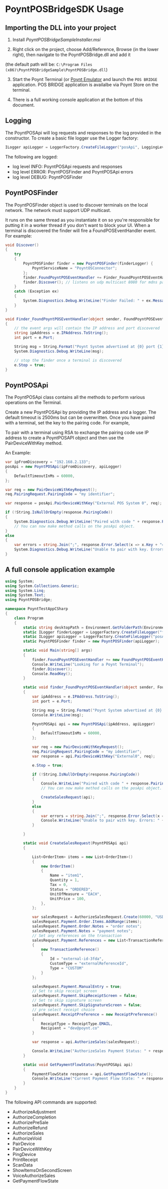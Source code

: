 # PoyntPOSBridgeSDK Usage

## Importing the DLL into your project

1. Install *PoyntPOSBridgeSampleInstaller.msi* 

2. Right click on the project, choose Add/Reference, Browse (in the lower right), then navigate to the PoyntPOSBridge.dll and add it 

(the default path will be: `C:\Program Files (x86)\PoyntPOSBridgeSample\PoyntPOSBridge.dll`)

3. Start the Poynt Terminal (or [Poynt Emulator](https://poynt.github.io/developer/tut/setup-poyntos.html) and launch the `POS BRIDGE` application. POS BRIDGE application is availalbe via Poynt Store on the terminal.

3. There is a full working console application at the bottom of this document.


## Logging

The PoyntPOSApi will log requests and responses to the log provided in the constructor. To create a basic file logger use the Logger factory:

```csharp
ILogger apiLogger = LoggerFactory.CreateFileLogger("posApi", LoggingLevel.DEBUG, loggerPath);
```

The following are logged:
 - log level INFO: PoyntPOSApi requests and responses
 - log level ERROR: PoyntPOSFinder and PoyntPOSApi errors
 - log level DEBUG: PoyntPOSFinder

## PoyntPOSFinder

The PoyntPOSFinder object is used to discover terminals on the local network. The network must support UDP multicast.

It runs on the same thread as you instantiate it on so you're responsible for putting it in a worker thread if you don't want to block your UI. When a terminal is discovered the finder will fire a FoundPOSEventHandler event. For example:

```csharp
void Discover()
{
	try
	{
		PoyntPOSFinder finder = new PoyntPOSFinder(finderLogger) {
			PoyntServiceName = "PoyntOSConnector";	
		};
		finder.FoundPoyntPOSEventHandler += Finder_FoundPoyntPOSEventHandler;
		finder.Discover(); // listens on udp multicast 8080 for mdns packets 
	}
	catch (Exception ex)
	{
		System.Diagnostics.Debug.WriteLine("Finder Failed: " + ex.Message);
	}
}

void Finder_FoundPoyntPOSEventHandler(object sender, FoundPoyntPOSEventArgs e)
{
	// the event args will contain the IP address and port discovered
	string ipAddress = e.IPAddress.ToString();
	int port = e.Port;

	String msg = String.Format("Poynt System advertised at {0} port {1}.", ipAddress, port);
	System.Diagnostics.Debug.WriteLine(msg);

	// stop the finder once a terminal is discovered
	e.Stop = true;
}
```

## PoyntPOSApi

The PoyntPOSApi class contains all the methods to perform various operations on the Terminal.

Create a new PoyntPOSApi by providing the IP address and a logger. The default timeout is 2500ms but can be overwritten. Once you have paired with a terminal, set the key to the pairing code. For example,

To pair with a terminal using RSA to exchange the pairing code use IP address to create a PoyntPOSAPI object and then use the PairDeviceWithKey method. 

An Example:

```csharp
var ipFromDiscovery = "192.168.2.133";
posApi = new PoyntPOSApi(ipFromDiscovery, apiLogger)
{
	DefaultTimeoutInMs = 60000,
};

var req = new PairDeviceWithKeyRequest();
req.PairingRequest.PairingCode = "my identifier";

var response = posApi.PairDeviceWithKey("External POS System 0", req);

if (!String.IsNullOrEmpty(response.PairingCode))
{
	System.Diagnostics.Debug.WriteLine("Paired with code " + response.PairingCode);
	// You can now make method calls on the posApi object.
}
else
{
	var errors = string.Join(";", response.Error.Select(x => x.Key + "=" + x.Value).ToArray());
	System.Diagnostics.Debug.WriteLine("Unable to pair with key. Errors: " + errors);
}
```

## A full console application example

```csharp
using System;
using System.Collections.Generic;
using System.Linq;
using System.Text;
using PoyntPOSBridge;

namespace PoyntTestAppCSharp
{
    class Program
    {
        static string desktopPath = Environment.GetFolderPath(Environment.SpecialFolder.Desktop);
        static ILogger finderLogger = LoggerFactory.CreateFileLogger("finderApi", LoggingLevel.DEBUG, desktopPath);
        static ILogger apiLogger = LoggerFactory.CreateFileLogger("posApi", LoggingLevel.DEBUG, desktopPath);
        static PoyntPOSFinder finder = new PoyntPOSFinder(apiLogger);

        static void Main(string[] args)
        {
            finder.FoundPoyntPOSEventHandler += new FoundPoyntPOSEventHandler(finder_FoundPoyntPOSEventHandler);
            Console.WriteLine("Looking for a Poynt Terminal");
            finder.Discover();
            Console.ReadKey();
        }

        static void finder_FoundPoyntPOSEventHandler(object sender, FoundPoyntPOSEventArgs e)
        {
            var ipAddress = e.IPAddress.ToString();
            int port = e.Port;

            String msg = String.Format("Poynt System advertised at {0} port {1}.", ipAddress, port);
            Console.WriteLine(msg);

            PoyntPOSApi api = new PoyntPOSApi(ipAddress, apiLogger)
            {
                DefaultTimeoutInMs = 60000,
            };

            var req = new PairDeviceWithKeyRequest();
            req.PairingRequest.PairingCode = "my identifier";
            var response = api.PairDeviceWithKey("External0", req);

            e.Stop = true;

            if (!String.IsNullOrEmpty(response.PairingCode))
            {
                Console.WriteLine("Paired with code " + response.PairingCode);
                // You can now make method calls on the posApi object.

                CreateSalesRequest(api);
            }
            else
            {
                var errors = string.Join(";", response.Error.Select(x => x.Key + "=" + x.Value).ToArray());
                Console.WriteLine("Unable to pair with key. Errors: " + errors);
            }

        }

        static void CreateSalesRequest(PoyntPOSApi api)
        {

            List<OrderItem> items = new List<OrderItem>()
            {
                new OrderItem()
                {
                    Name = "item1",
                    Quantity = 1,
                    Tax = 0,
                    Status = "ORDERED",
                    UnitOfMeasure = "EACH",
                    UnitPrice = 100,
                },
            };

            var salesRequest = AuthorizeSalesRequest.Create(60000, "USD", 128);
            salesRequest.Payment.Order.Items.AddRange(items);
            salesRequest.Payment.Order.Notes = "order notes";
            salesRequest.Payment.Notes = "payment notes";
            // Set any references on the transaction
            salesRequest.Payment.References = new List<TransactionReference>()
            {
                new TransactionReference()
                {
                    Id = "external-id-3fda",
                    CustomType = "externalReferenceId",
                    Type = "CUSTOM"
                }
            };

            salesRequest.Payment.ManualEntry = true;
            // Set to skip receipt screen
            salesRequest.Payment.SkipReceiptScreen = false;
            // Set to skip signature screen
            salesRequest.Payment.SkipSignatureScreen = false;
            // pre select receipt choice
            salesRequest.ReceiptPreference = new ReceiptPreference()
            {
                ReceiptType = ReceiptType.EMAIL,
                Recipient = "dev@poynt.co"
            }

            var response = api.AuthorizeSales(salesRequest);

            Console.WriteLine("AuthorizeSales Payment Status: " + response.Payment.Status);
        }

        static void GetPaymentFlowStatus(PoyntPOSApi api)
        {
            PaymentFlowState response = api.GetPaymentFlowState();
            Console.WriteLine("Current Payment Flow State: " + response.CurrentState);
        }
    }
}
```

The following API commands are supported:
 - AuthorizeAdjustment
 - AuthorizeCompletion
 - AuthorizePreSale
 - AuthorizeRefund
 - AuthorizeSales
 - AuthorizeVoid
 - PairDevice
 - PairDeviceWithKey
 - PingDevice
 - PrintReceipt
 - ScanData
 - ShowItemsOnSecondScreen
 - VoiceAuthorizeSales
 - GetPaymentFlowState
